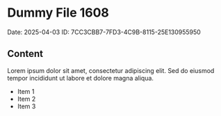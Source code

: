 # Dummy File 1608

Date: 2025-04-03
ID: 7CC3CBB7-7FD3-4C9B-8115-25E130955950

## Content

Lorem ipsum dolor sit amet, consectetur adipiscing elit.
Sed do eiusmod tempor incididunt ut labore et dolore magna aliqua.

* Item 1
* Item 2
* Item 3
